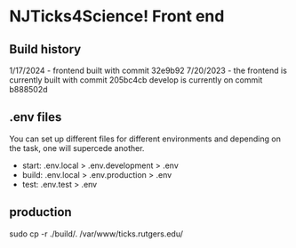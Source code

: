 # NJTicks4Science! Front end

## Build history
1/17/2024 - frontend built with commit 32e9b92
7/20/2023 - the frontend is currently built with commit 205bc4cb
develop is currently on commit b888502d

## .env files

You can set up different files for different environments and depending on the task, one will supercede another.

- start: .env.local > .env.development > .env
- build: .env.local > .env.production > .env
- test: .env.test > .env

## production
sudo cp -r ./build/. /var/www/ticks.rutgers.edu/
